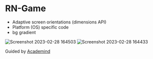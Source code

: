 # RN-Game
- Adaptive screen orientations (dimensions API)
- Platform (OS) specific code
- bg gradient

![Screenshot 2023-02-28 164503](https://user-images.githubusercontent.com/61718801/221988120-ade9a080-6852-4e23-8271-538817a2cb87.png)
![Screenshot 2023-02-28 164433](https://user-images.githubusercontent.com/61718801/221988126-20446bff-3d5f-4dd6-b2fa-9034d325f390.png)

Guided by [Academind](https://academind.com/)
